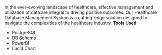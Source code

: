 In the ever-evolving landscape of healthcare, effective management and utilization of data are integral to driving positive outcomes. Our Healthcare Database Management System is a cutting-edge solution designed to navigate the complexities of the healthcare industry. 
__Tools Used__
- PostgreSQL
- DB Schema
- PowerBI
- Lucid Chart
